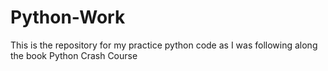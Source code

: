 # Python-Work
This is the repository for my practice python code as I was following along the book Python Crash Course

